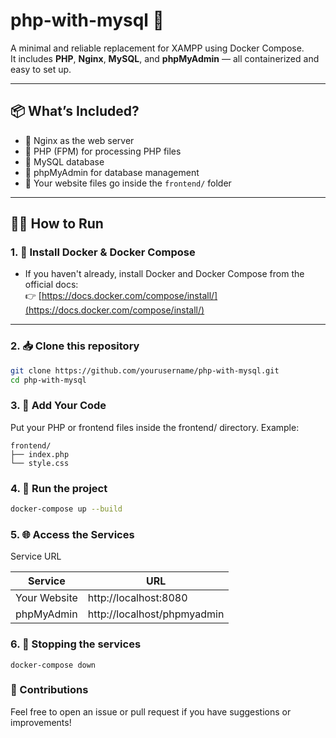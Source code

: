 # php-with-mysql 🚀

A minimal and reliable replacement for XAMPP using Docker Compose.  
It includes **PHP**, **Nginx**, **MySQL**, and **phpMyAdmin** — all containerized and easy to set up.

---

## 📦 What’s Included?

- 🔧 Nginx as the web server
- 🐘 PHP (FPM) for processing PHP files
- 🐬 MySQL database
- 🧰 phpMyAdmin for database management
- 📁 Your website files go inside the `frontend/` folder

---

## 🧑‍💻 How to Run

### 1. 🐳 Install Docker & Docker Compose

- If you haven't already, install Docker and Docker Compose from the official docs:  
  👉 [https://docs.docker.com/compose/install/](https://docs.docker.com/compose/install/)

---

### 2. 📥 Clone this repository

```bash
git clone https://github.com/yourusername/php-with-mysql.git
cd php-with-mysql 
```

### 3. 🧠 Add Your Code

Put your PHP or frontend files inside the frontend/ directory.
Example:
```
frontend/
├── index.php
└── style.css
```

### 4. 🚀 Run the project
```bash
docker-compose up --build
```

### 5. 🌐 Access the Services
Service	URL

| Service       | URL                         |
| ------------- | --------------------------- |
| Your Website	| http://localhost:8080       |
| phpMyAdmin	| http://localhost/phpmyadmin |

### 6. 🔁 Stopping the services
```
docker-compose down
```

### 🤝 Contributions

Feel free to open an issue or pull request if you have suggestions or improvements!